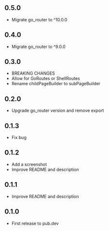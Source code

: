 ## 0.5.0

* Migrate go_router to ^10.0.0

## 0.4.0

* Migrate go_router to ^9.0.0

## 0.3.0

* BREAKING CHANGES
* Allow for GoRoutes or ShellRoutes
* Rename childPageBuilder to subPageBuilder

## 0.2.0

* Upgrade go_router version and remove export

## 0.1.3

* Fix bug


## 0.1.2

* Add a screenshot
* Improve README and description


## 0.1.1

* Improve README and description


## 0.1.0

* First release to pub.dev
